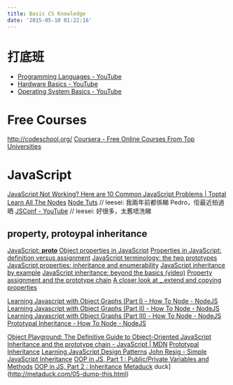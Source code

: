 ```yaml
---
title: Basic CS Knowledge
date: '2015-05-10 01:22:16'
---
```


# 打底班

- [Programming Languages - YouTube](https://www.youtube.com/playlist?list=PL7141DE955793D3F0)
- [Hardware Basics - YouTube](https://www.youtube.com/watch?v=9-KUm9YpPm0)
- [Operating System Basics - YouTube](https://www.youtube.com/watch?v=9GDX-IyZ_C8)

# Free Courses

<http://codeschool.org/> [Coursera - Free Online Courses From Top Universities](https://www.coursera.org/courses?courseType=v2.ondemand)

# JavaScript

[JavaScript Not Working? Here are 10 Common JavaScript Problems | Toptal](http://www.toptal.com/javascript/10-most-common-javascript-mistakes) [Learn All The Nodes](http://www.learnallthenodes.com/) [Node Tuts](http://nodetuts.com/index.html) // leesei: 我兩年前都係睇 Pedro，佢最近拍過晒 [JSConf - YouTube](https://www.youtube.com/user/jsconfeu/playlists?view=1&sort=dd) // leesei: 好很多，太舊唔洗睇

## property, protoypal inheritance

[JavaScript: **proto**](http://www.2ality.com/2012/10/proto.html) [Object properties in JavaScript](http://www.2ality.com/2012/10/javascript-properties.html) [Properties in JavaScript: definition versus assignment](http://www.2ality.com/2012/08/property-definition-assignment.html) [JavaScript terminology: the two prototypes](http://www.2ality.com/2013/01/two-prototypes.html) [JavaScript properties: inheritance and enumerability](http://www.2ality.com/2011/07/js-properties.html) [JavaScript inheritance by example](http://www.2ality.com/2012/01/js-inheritance-by-example.html) [JavaScript inheritance: beyond the basics (video)](http://www.2ality.com/2012/11/js-inheritance-beyond-basics.html) [Property assignment and the prototype chain](http://www.2ality.com/2012/11/property-assignment-prototype-chain.html) [A closer look at _.extend and copying properties](http://www.2ality.com/2012/08/underscore-extend.html)

[Learning Javascript with Object Graphs (Part I) - How To Node - NodeJS](http://howtonode.org/object-graphs) [Learning Javascript with Object Graphs (Part II) - How To Node - NodeJS](http://howtonode.org/object-graphs-2) [Learning Javascript with Object Graphs (Part III) - How To Node - NodeJS](http://howtonode.org/object-graphs-3) [Prototypal Inheritance - How To Node - NodeJS](http://howtonode.org/prototypical-inheritance)

[Object Playground: The Definitive Guide to Object-Oriented JavaScript](http://www.objectplayground.com/) [Inheritance and the prototype chain - JavaScript | MDN](https://developer.mozilla.org/en-US/docs/Web/JavaScript/Inheritance_and_the_prototype_chain) [Prototypal Inheritance](http://javascript.crockford.com/prototypal.html) [Learning JavaScript Design Patterns](http://addyosmani.com/resources/essentialjsdesignpatterns/book/#prototypepatternjavascript) [John Resig - Simple JavaScript Inheritance](http://ejohn.org/blog/simple-javascript-inheritance/) [OOP in JS, Part 1 : Public/Private Variables and Methods](http://phrogz.net/JS/classes/OOPinJS.html) [OOP in JS, Part 2 : Inheritance](http://phrogz.net/JS/classes/OOPinJS2.html) [Metaduck](http://metaduck.com/05-dump-this.html) duck](http://metaduck.com/05-dump-this.html)
